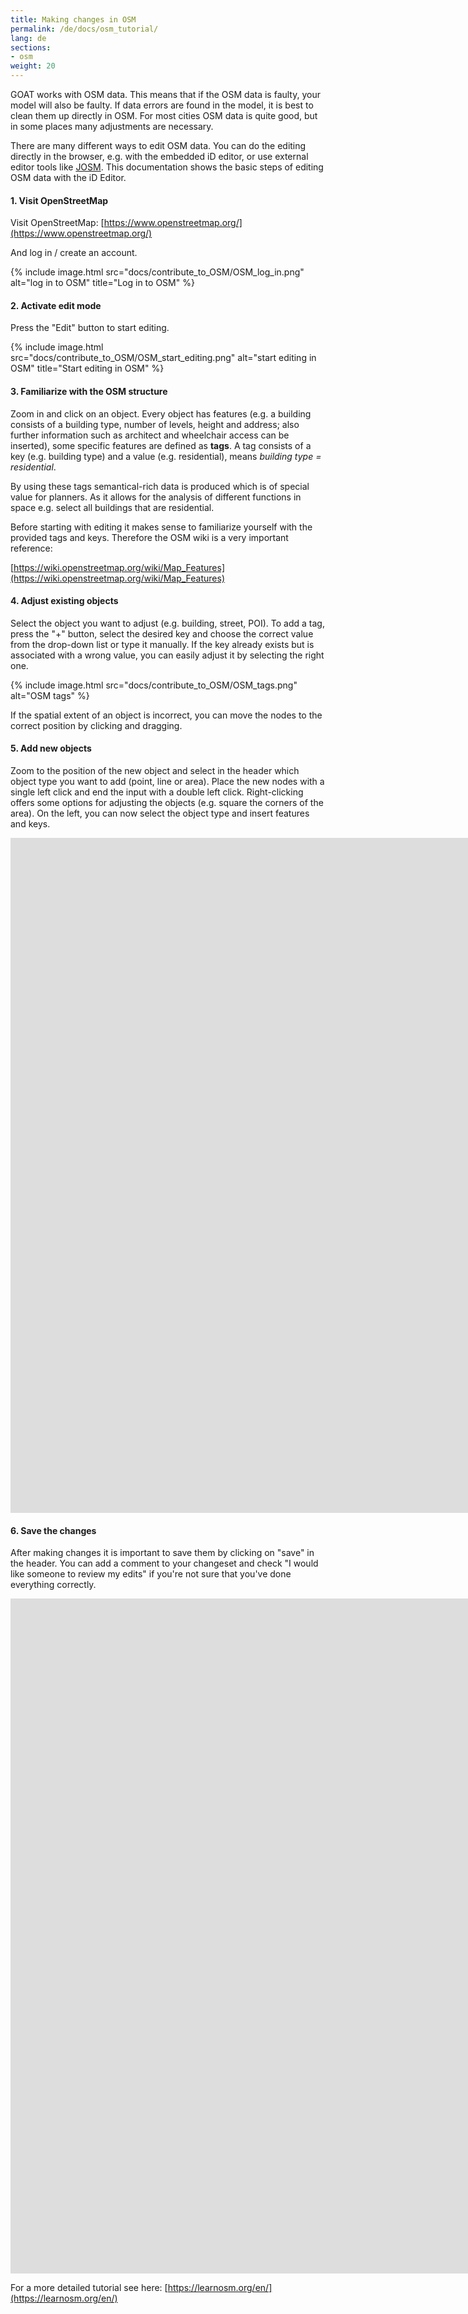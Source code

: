 ```yaml
---
title: Making changes in OSM
permalink: /de/docs/osm_tutorial/
lang: de
sections:
- osm
weight: 20
---
```



GOAT works with OSM data. This means that if the OSM data is faulty, your model will also be faulty. If data errors are found in the model, it is best to clean them up directly in OSM. For most cities OSM data is quite good, but in some places many adjustments are necessary.

There are many different ways to edit OSM data. You can do the editing directly in the browser, e.g. with the embedded iD editor, or use external editor tools like [JOSM](https://josm.openstreetmap.de/). This documentation shows the basic steps of editing OSM data with the iD Editor. 


#### 1. Visit OpenStreetMap

Visit OpenStreetMap: [https://www.openstreetmap.org/](https://www.openstreetmap.org/)

And log in / create an account. 

{% include image.html src="docs/contribute_to_OSM/OSM_log_in.png" alt="log in to OSM" title="Log in to OSM" %}


#### 2. Activate edit mode 

Press the "Edit" button to start editing.

{% include image.html src="docs/contribute_to_OSM/OSM_start_editing.png" alt="start editing in OSM" title="Start editing in OSM" %}


#### 3. Familiarize with the OSM structure

Zoom in and click on an object. Every object has features (e.g. a building consists of a building type, number of levels, height and address; also further information such as architect and wheelchair access can be inserted), some specific features are defined as <b>tags</b>. A tag consists of a key (e.g. building type) and a value (e.g. residential), means <i>building type = residential</i>. 
 
By using these tags semantical-rich data is produced which is of special value for planners. As it allows for the analysis of different functions in space e.g. select all buildings that are residential.

Before starting with editing it makes sense to familiarize yourself with the provided tags and keys. Therefore the OSM wiki is a very important reference:

[https://wiki.openstreetmap.org/wiki/Map_Features](https://wiki.openstreetmap.org/wiki/Map_Features)


#### 4. Adjust existing objects

Select the object you want to adjust (e.g. building, street, POI). To add a tag, press the "+" button, select the desired key and choose the correct value from the drop-down list or type it manually. If the key already exists but is associated with a wrong value, you can easily adjust it by selecting the right one. 

{% include image.html src="docs/contribute_to_OSM/OSM_tags.png" alt="OSM tags" %}

If the spatial extent of an object is incorrect, you can move the nodes to the correct position by clicking and dragging.


#### 5. Add new objects

Zoom to the position of the new object and select in the header which object type you want to add (point, line or area). Place the new nodes with a single left click and end the input with a double left click. Right-clicking offers some options for adjusting the objects (e.g. square the corners of the area). On the left, you can now select the object type and insert features and keys. 

  <iframe class="embed-responsive-item" src="https://player.vimeo.com/video/333129999" frameborder="0" webkitallowfullscreen mozallowfullscreen allowfullscreen data-uk-responsive width="1920" height="1080"></iframe>


#### 6. Save the changes

After making changes it is important to save them by clicking on "save" in the header. You can add a comment to your changeset and check "I would like someone to review my edits" if you're not sure that you've done everything correctly. 

  <iframe class="embed-responsive-item" src="https://player.vimeo.com/video/333130694" frameborder="0" webkitallowfullscreen mozallowfullscreen allowfullscreen data-uk-responsive width="1920" height="1080"></iframe>

For a more detailed tutorial see here: [https://learnosm.org/en/](https://learnosm.org/en/)